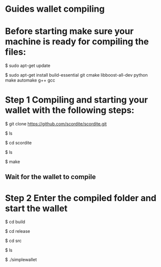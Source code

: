 # Guides wallet compiling


# Before starting make sure your machine is ready for compiling the files:

$ sudo apt-get update

$ sudo apt-get install build-essential git cmake libboost-all-dev python make automake g++ gcc




# Step 1 Compiling and starting your wallet with the following steps:

$ git clone https://github.com/scordite/scordite.git  

$ ls                                                  

$ cd scordite                                         

$ ls                                                  

$ make                                                


## Wait for the wallet to compile

# Step 2 Enter the compiled folder and start the wallet

$ cd build

$ cd release

$ cd src

$ ls

$ ./simplewallet
